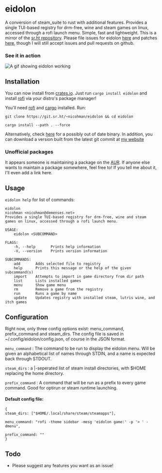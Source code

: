 # eidolon
A conversion of steam\_suite to rust with additional features.
Provides a single TUI-based registry for drm-free, wine and steam games on linux, accessed through a rofi launch menu. Simple, fast and lightweight. This is a mirror of the [sr.ht repository](https://git.sr.ht/~nicohman/eidolon). Please file issues for eidolon [here](https://todo.sr.ht/~nicohman/eidolon) and patches [here](https://lists.sr.ht/~nicohman/eidolon), though I will still accept issues and pull requests on github.

### See it in action

![A gif showing eidolon working](https://thumbs.gfycat.com/OrganicGeneralDove-size_restricted.gif)

## Installation
You can now install from [crates.io](https://crates.io/crates/eidolon). Just run `cargo install eidolon` and install [rofi](https://github.com/DaveDavenport/rofi) via your distro's package manager!

You'll need [rofi](https://github.com/DaveDavenport/rofi) and [cargo](https://github.com/rust-lang/cargo) installed. Run:

`git clone https://git.sr.ht/~nicohman/eidolon && cd eidolon`

`cargo install --path . --force`

Alternatively, check [here](https://github.com/nicohman/eidolon/releases) for a possibly out of date binary. In addition, you can download a version built from the latest git commit at [my website](https://demenses.net/downloads)

### Unofficial packages

It appears someone is maintaining a package on the [AUR](https://aur.archlinux.org/packages/eidolon). If anyone else wants to maintain a package somewhere, feel free to! If you tell me about it, I'll even add a link here.

## Usage
`eidolon help` for list of commands:
```
eidolon
nicohman <nicohman@demenses.net>
Provides a single TUI-based registry for drm-free, wine and steam games on linux, accessed through a rofi launch menu.

USAGE:
    eidolon <SUBCOMMAND>

FLAGS:
    -h, --help       Prints help information
    -V, --version    Prints version information

SUBCOMMANDS:
    add       Adds selected file to registry
    help      Prints this message or the help of the given subcommand(s)
    import    Attempts to import in game directory from dir path
    list      Lists installed games
    menu      Show game menu
    rm        Remove a game from the registry
    run       Runs a game by name
    update    Updates registry with installed steam, lutris wine, and itch games
```

## Configuration
Right now, only three config options exist: menu\_command, prefix\_command and steam\_dirs. The config file is saved in ~/.config/eidolon/config.json, of course in the JSON format.

`menu_command` : The command to be run to display the eidolon menu. Will be given an alphabetical list of names through STDIN, and a name is expected back through STDOUT.

`steam_dirs` : a |-seperated list of steam install directories, with $HOME replacing the home directory.

`prefix_command` : A command that will be run as a prefix to every game command. Good for optirun or steam runtime launching.

#### Default config file:
```
{
steam_dirs: ["$HOME/.local/share/steam/steamapps"],

menu_command: "rofi -theme sidebar -mesg 'eidolon game:' -p '> ' -dmenu",

prefix_command: ""
}
```
## Todo

+ Please suggest any features you want as an issue!
